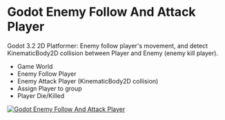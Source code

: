 # Godot Enemy Follow And Attack Player

Godot 3.2 2D Platformer: Enemy follow player's movement, and detect KinematicBody2D collision between Player and Enemy (enemy kill player).

- Game World
- Enemy Follow Player
- Enemy Attack Player (KinematicBody2D collision)
- Assign Player to group
- Player Die/Killed

[![Godot Enemy Follow And Attack Player](http://img.youtube.com/vi/XWPjHY4Rnvs/0.jpg)](http://www.youtube.com/watch?v=XWPjHY4Rnvs)